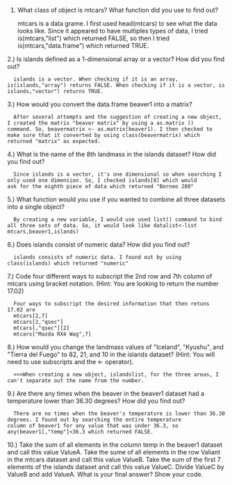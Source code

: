 1) What class of object is mtcars? What function did you use to find out?

      mtcars is a data grame. I first used head(mtcars) to see what the data looks like. Since it appeared to have multiples types of           data, I tried is(mtcars,"list") which returned FALSE, so then I tried is(mtcars,"data.frame") which returned TRUE.
      
2.) Is islands defined as a 1-dimensional array or a vector? How did you find out?

      islands is a vector. When checking if it is an array, is(islands,"array") returns FALSE. When checking if it is a vector, is             islands,"vector") returns TRUE.
      
3.) How would you convert the data.frame beaver1 into a matrix?

      After several attempts and the suggestion of creating a new object, I created the matrix "beaver matrix" by using a as.matrix ()         command. So, beavermatrix <- as.matrix(beaver1). I then checked to make sure that it converted by using class(beavermatrix) which       returned "matrix" as expected. 

4.) What is the name of the 8th landmass in the islands dataset? How did you find out?

      Since islands is a vector, it's one dimensional so when searching I only used one dimension. So, I checked islands[8] which would       ask for the eighth piece of data which returned "Borneo 280"

5.) What function would you use if you wanted to combine all three datasets into a single object?

      By creating a new variable, I would use used list() command to bind all three sets of data. So, it would look like datalist<-list       mtcars,beaver1,islands)

6.) Does islands consist of numeric data? How did you find out?

      islands consists of numeric data. I found out by using class(islands) which returned "numeric"
      
7.) Code four different ways to subscript the 2nd row and 7th column of mtcars using bracket notation. (Hint: You are looking to return the number 17.02)

      Four ways to subscript the desired information that then retuns 17.02 are 
      mtcars[2,7]
      mtcars[2,"qsec"]
      mtcars[,"qsec"][2]
      mtcars["Mazda RX4 Wag",7]
      
8.) How would you change the landmass values of "Iceland", "Kyushu", and "Tierra del Fuego" to 82, 21, and 10 in the islands dataset? (Hint: You will need to use subscripts and the <- operator).

      >>>When creating a new object, islandslist, for the three areas, I can't separate out the name from the number.
      
9.) Are there any times when the beaver in the beaver1 dataset had a temperature lower than 36.30 degrees? How did you find out?

      There are no times when the beaver's temperature is lower than 36.30 degrees. I found out by searching the entire temperature           column of beaver1 for any value that was under 36.3, so any(beaver1[,"temp"]<36.3 which returned FALSE.

10.) Take the sum of all elements in the column temp in the beaver1 dataset and call this value ValueA. Take the sume of all elements in the row Valiant in the mtcars dataset and call this value ValueB. Take the sum of the first 7 elements of the islands dataset and call this value ValueC. Divide ValueC by ValueB and add ValueA. What is your final answer? Show your code.
